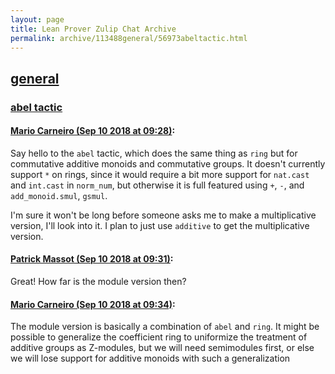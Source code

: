 ```yaml
---
layout: page
title: Lean Prover Zulip Chat Archive 
permalink: archive/113488general/56973abeltactic.html
---
```


## [general](index.html)
### [abel tactic](56973abeltactic.html)

#### [Mario Carneiro (Sep 10 2018 at 09:28)](https://leanprover.zulipchat.com/#narrow/stream/113488-general/topic/abel%20tactic/near/133643278):
Say hello to the `abel` tactic, which does the same thing as `ring` but for commutative additive monoids and commutative groups. It doesn't currently support `*` on rings, since it would require a bit more support for `nat.cast` and `int.cast` in `norm_num`, but otherwise it is full featured using `+`, `-`, and `add_monoid.smul`, `gsmul`.

I'm sure it won't be long before someone asks me to make a multiplicative version, I'll look into it. I plan to just use `additive` to get the multiplicative version.

#### [Patrick Massot (Sep 10 2018 at 09:31)](https://leanprover.zulipchat.com/#narrow/stream/113488-general/topic/abel%20tactic/near/133643396):
Great! How far is the module version then?

#### [Mario Carneiro (Sep 10 2018 at 09:34)](https://leanprover.zulipchat.com/#narrow/stream/113488-general/topic/abel%20tactic/near/133643560):
The module version is basically a combination of `abel` and `ring`. It might be possible to generalize the coefficient ring to uniformize the treatment of additive groups as Z-modules, but we will need semimodules first, or else we will lose support for additive monoids with such a generalization

